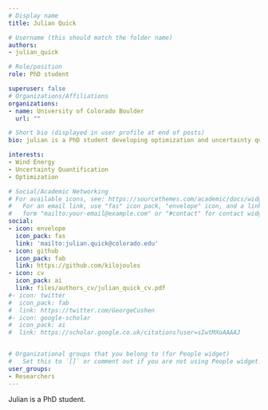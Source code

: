 ```yaml
---
# Display name
title: Julian Quick

# Username (this should match the folder name)
authors:
- julian_quick

# Role/position
role: PhD student

superuser: false
# Organizations/Affiliations
organizations:
- name: University of Colorado Boulder
  url: ""

# Short bio (displayed in user profile at end of posts)
bio: julian is a PhD student developing optimization and uncertainty quantification techniques to support the next generation of wind power plants. 

interests:
- Wind Energy
- Uncertainty Quantification
- Optimization

# Social/Academic Networking
# For available icons, see: https://sourcethemes.com/academic/docs/widgets/#icons
#   For an email link, use "fas" icon pack, "envelope" icon, and a link in the
#   form "mailto:your-email@example.com" or "#contact" for contact widget.
social:
- icon: envelope
  icon_pack: fas
  link: 'mailto:julian.quick@colorado.edu' 
- icon: github
  icon_pack: fab
  link: https://github.com/kilojoules
- icon: cv
  icon_pack: ai
  link: files/authors_cv/julian_quick_cv.pdf
#- icon: twitter
#  icon_pack: fab
#  link: https://twitter.com/GeorgeCushen
#- icon: google-scholar
#  icon_pack: ai
#  link: https://scholar.google.co.uk/citations?user=sIwtMXoAAAAJ


# Organizational groups that you belong to (for People widget)
#   Set this to `[]` or comment out if you are not using People widget.  
user_groups:
- Researchers
---
```


Julian is a PhD student.
